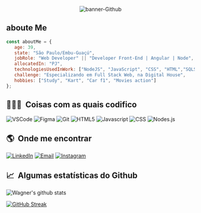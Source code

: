 <p align="center">
  <img src="https://user-images.githubusercontent.com/98858000/208317939-ca5e6bdc-53c5-4fe2-8022-425b126ff5da.jpg"  alt="banner-Github" border="0"> 
</p>

<h2> aboute Me</h2>

```javascript
const aboutMe = {
   age: 39,
   state: "São Paulo/Embu-Guaçú",
   jobRole: "Web Developer" || "Developer Front-End | Angular | Node",
   allocatedIn: "PJ",
   technologiesUsedInWork: ["NodeJS", "JavaScript", "CSS", "HTML","SQLServer"],
   challenge: "Especializando em Full Stack Web, na Digital House",
   hobbies: ["Study", "Kart", "Car f1", "Movies action"]
};
```
   
<h2>👩🏾‍💻 &nbsp;Coisas com as quais codifico</h2>
<p>
  <img alt="VSCode" src="https://img.shields.io/badge/-Visual_Studio_Code-0078D4?style=flat-square&logo=visual%20studio%20code&logoColor=white" />
  <img alt="Figma" src="https://img.shields.io/badge/-Figma-F24E1E?style=flat-square&logo=figma&logoColor=white" />
  <img alt="Git" src="https://img.shields.io/badge/-Git-F05032?style=flat-square&logo=git&logoColor=white" />
  <img alt="HTML5" src="https://img.shields.io/badge/-HTML5-E34F26?style=flat-square&logo=html5&logoColor=white" />
  <img alt="Javascript" src="https://img.shields.io/badge/-JavaScript-F7DF1E?style=flat-square&logo=javascript&logoColor=black" />
  <img alt="CSS" src="https://img.shields.io/badge/CSS-css-green" />
  <img alt="Nodes.js" src="https://img.shields.io/badge/NODE.JS-nodes-green"/>
</p>
  
<h2>🌎 &nbsp;Onde me encontrar</h2>
<p>
  <a href="https://www.linkedin.com/in/wagnermfrodrigues/" target="_blank"><img alt="LinkedIn" src="https://img.shields.io/badge/-Linkedin-%230077B5.svg?&style=for-the-badge&logo=linkedin&logoColor=white" /></a>
  <a href="mailto:gerencia988@gmail.com" target="_blank"><img alt="Email" src="https://img.shields.io/badge/-Email-EA4335?style=for-the-badge&logo=gmail&logoColor=white" /></a>
  <a href="https://www.instagram.com/wagnermfrodrigues/" target="_blank"><img alt="Instagram" src="https://img.shields.io/badge/-Instagram-E4405F?style=for-the-badge&logo=instagram&logoColor=white" /></a>
</p>

<h2>📈 &nbsp;Algumas estatísticas do Github</h2>
<span align="left">

![Wagner's github stats](https://github-readme-stats.vercel.app/api?username=wagnermf&show_icons=true&hide_border=true&bg_color=6f12ff&title_color=F43F91&icon_color=F43F91&text_color=FFFFFF)

<span align="left">
   
[![GitHub Streak](http://github-readme-streak-stats.herokuapp.com?user=wagnermf&theme=neon-dark&hide_border=true&date_format=M%20j%5B%2C%20Y%5D&ring=F43F91&fire=F43F91&sideNums=F43F91&sideLabels=FFFFFF&dates=F43F91&stroke=F43F9100&currStreakNum=F43F91&currStreakLabel=FFFFFF&background=6F12FF)](https://git.io/streak-stats)   

</span>
